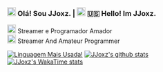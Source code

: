 ### <img src="https://images.emojiterra.com/twitter/512px/1f1e7-1f1f7.png" width="20" height="20" /> Olá! Sou JJoxz. | <img src="https://images.emojiterra.com/twitter/v14.0/1024px/1f1fa-1f1f8.png" width="20" height="20" /> 🇺🇸 Hello! Im JJoxz.
<img src="https://images.emojiterra.com/twitter/512px/1f1e7-1f1f7.png" width="20" height="20" /> Streamer e Programador Amador <br>
<img src="https://images.emojiterra.com/twitter/v14.0/512px/1f1fa-1f1f8.png" width="20" height="20" /> Streamer And Amateur Programmer



[![Linguagem Mais Usada!](https://github-readme-stats.vercel.app/api/top-langs/?username=jjooxz&theme=dark&show_icons=true)](https://github.com/anuraghazra/github-readme-stats)
[![JJoxz's github stats](https://github-readme-stats.vercel.app/api?username=jjooxz&theme=dark&show_icons=true)](https://github.com/anuraghazra/github-readme-stats)  
[![JJoxz's WakaTime stats](https://github-readme-stats.vercel.app/api/wakatime?username=jjooxz)](https://github.com/anuraghazra/github-readme-stats)

